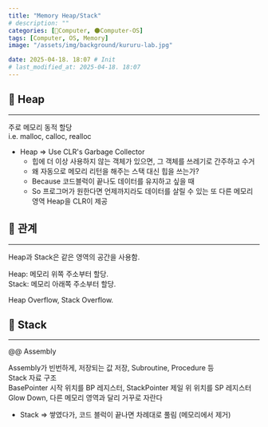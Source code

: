 ```yaml
---
title: "Memory Heap/Stack"
# description: ""
categories: [💫Computer, 🌑Computer-OS]
tags: [Computer, OS, Memory]
image: "/assets/img/background/kururu-lab.jpg"

date: 2025-04-18. 18:07 # Init
# last_modified_at: 2025-04-18. 18:07
---
```


## 💫 Heap

---

주로 메모리 동적 할당  
i.e. malloc, calloc, realloc  

- Heap => Use CLR's Garbage Collector  
  - 힙에 더 이상 사용하지 않는 객체가 있으면, 그 객체를 쓰레기로 간주하고 수거  
  - 왜 자동으로 메모리 리턴을 해주는 스택 대신 힙을 쓰는가?  
  - Because 코드블럭이 끝나도 데이터를 유지하고 싶을 때  
  - So 프로그머가 원한다면 언제까지라도 데이터를 살릴 수 있는 또 다른 메모리 영역 Heap을 CLR이 제공  

## 💫 관계

---

Heap과 Stack은 같은 영역의 공간을 사용함.  

Heap: 메모리 위쪽 주소부터 할당.  
Stack: 메모리 아래쪽 주소부터 할당.  

Heap Overflow, Stack Overflow.  

## 💫 Stack

---

@@ Assembly  

Assembly가 빈번하게, 저장되는 값 저장, Subroutine, Procedure 등  
Stack 자료 구조  
BasePointer 시작 위치를 BP 레지스터, StackPointer 제일 위 위치를 SP 레지스터  
Glow Down, 다른 메모리 영역과 달리 거꾸로 자란다  

- Stack => 쌓였다가, 코드 블럭이 끝나면 차례대로 풀림 (메모리에서 제거)  
